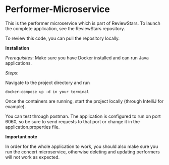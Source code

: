# Performer-Microservice
This is the performer microservice which is part of ReviewStars. To launch the complete application, see the ReviewStars repository.

To review this code, you can pull the repository locally.

**Installation**

*Prerequisites*:
Make sure you have Docker installed and can run Java applications.

*Steps*:

Navigate to the project directory and run

```
docker-compose up -d in your terminal
```

Once the containers are running, start the project locally (through IntelliJ for example).

You can test through postman. The application is configured to run on port 6060, so be sure to send requests to that port or change it in the application.properties file.

**Important note**

In order for the whole application to work, you should also make sure you run the concert microservice, otherwise deleting and updating performers will not work as expected.
